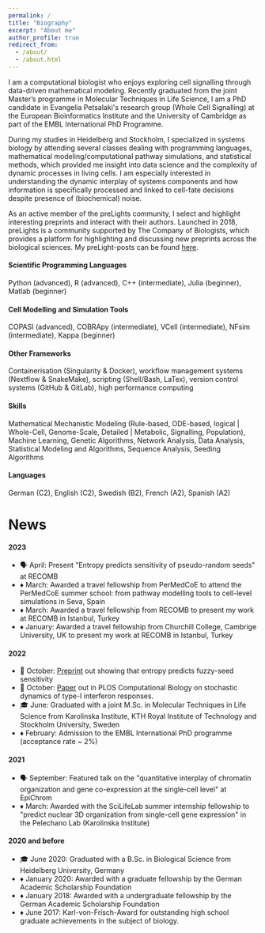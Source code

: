 ```yaml
---
permalink: /
title: "Biography"
excerpt: "About me"
author_profile: true
redirect_from: 
  - /about/
  - /about.html
---
```


I am a computational biologist who enjoys exploring cell signalling through data-driven mathematical modeling. Recently graduated from the joint Master’s programme in Molecular Techniques in Life Science, I am a PhD candidate in Evangelia Petsalaki's research group (Whole Cell Signalling) at the European Bioinformatics Institute and the University of Cambridge as part of the EMBL International PhD Programme.

During my studies in Heidelberg and Stockholm, I specialized in systems biology by attending several classes dealing with programming languages, mathematical modeling/computational pathway simulations, and statistical methods, which provided me insight into data science and the complexity of dynamic processes in living cells. I am especially interested in understanding the dynamic interplay of systems components and how information is specifically processed and linked to cell-fate decisions despite presence of (biochemical) noise.

As an active member of the preLights community, I select and highlight interesting preprints and interact with their authors. Launched in 2018, preLights is a community supported by The Company of Biologists, which provides a platform for highlighting and discussing new preprints across the biological sciences. My preLight-posts can be found [here](https://prelights.biologists.com/profiles/bdmaier/).

#### Scientific Programming Languages ####
Python (advanced), R (advanced), C++ (intermediate), Julia (beginner), Matlab (beginner) 

#### Cell Modelling and Simulation Tools ####
COPASI (advanced), COBRApy (intermediate), VCell (intermediate), NFsim (intermediate), Kappa (beginner)

#### Other Frameworks ####
Containerisation (Singularity & Docker), workflow management systems (Nextflow & SnakeMake), scripting (Shell/Bash, LaTex), version control systems (GitHub & GitLab), high performance computing

#### Skills ####
Mathematical Mechanistic Modeling (Rule-based, ODE-based, logical | Whole-Cell, Genome-Scale, Detailed | Metabolic, Signalling, Population), Machine Learning, Genetic Algorithms, Network Analysis, Data Analysis, Statistical Modeling and Algorithms, Sequence Analysis, Seeding Algorithms

#### Languages ####
German (C2), English (C2), Swedish (B2), French (A2), Spanish (A2)


News
======

#### 2023 ####
- 🗣️ April: Present "Entropy predicts sensitivity of pseudo-random seeds" at RECOMB
- ♦️ March: Awarded a travel fellowship from PerMedCoE to attend the PerMedCoE summer school: from pathway modelling tools to cell-level simulations in Seva, Spain
- ♦️ March: Awarded a travel fellowship from RECOMB to present my work at RECOMB in Istanbul, Turkey
- ♦️ January: Awarded a travel fellowship from Churchill College, Cambrige University, UK to present my work at RECOMB in Istanbul, Turkey

#### 2022 ####
- 🌱 October: [Preprint](https://www.biorxiv.org/content/10.1101/2022.10.13.512198) out showing that entropy predicts fuzzy-seed sensitivity
- 🌱 October: [Paper](https://journals.plos.org/ploscompbiol/article?id=10.1371/journal.pcbi.1010623) out in PLOS Computational Biology on stochastic dynamics of type-I interferon responses.
- 🎓 June: Graduated with a joint M.Sc. in Molecular Techniques in Life Science from Karolinska Institute, KTH Royal Institute of Technology and Stockholm University, Sweden
- ♦️ February: Admission to the EMBL International PhD programme (acceptance rate ~ 2%)

#### 2021 ####

- 🗣 September: Featured talk on the "quantitative interplay of chromatin organization and gene co-expression at the single-cell level" at EpiChrom
- ♦️ March: Awarded with the SciLifeLab summer internship fellowship to "predict nuclear 3D organization from single-cell gene expression" in the Pelechano Lab (Karolinska Institute)

#### 2020 and before ####

- 🎓 June 2020: Graduated with a B.Sc. in Biological Science from Heidelberg University, Germany
- ♦️ January 2020: Awarded with a graduate fellowship by the German Academic Scholarship Foundation
- ♦️ January 2018: Awarded with a undergraduate fellowship by the German Academic Scholarship Foundation
- ♦️ June 2017: Karl-von-Frisch-Award for outstanding high school graduate achievements in the subject of biology.